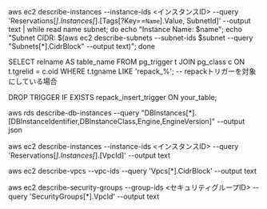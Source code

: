 aws ec2 describe-instances --instance-ids <インスタンスID> --query 'Reservations[*].Instances[*].[Tags[?Key==`Name`].Value, SubnetId]' --output text | while read name subnet; do echo "Instance Name: $name"; echo "Subnet CIDR: $(aws ec2 describe-subnets --subnet-ids $subnet --query "Subnets[*].CidrBlock" --output text)"; done





SELECT relname AS table_name
FROM pg_trigger t
JOIN pg_class c ON t.tgrelid = c.oid
WHERE t.tgname LIKE 'repack_%';  -- repackトリガーを対象にしている場合


DROP TRIGGER IF EXISTS repack_insert_trigger ON your_table;

aws rds describe-db-instances --query "DBInstances[*].[DBInstanceIdentifier,DBInstanceClass,Engine,EngineVersion]" --output json




aws ec2 describe-instances --instance-ids <インスタンスID> --query 'Reservations[*].Instances[*].[VpcId]' --output text

aws ec2 describe-vpcs --vpc-ids <VPC ID> --query 'Vpcs[*].CidrBlock' --output text

aws ec2 describe-security-groups --group-ids <セキュリティグループID> --query 'SecurityGroups[*].VpcId' --output text



